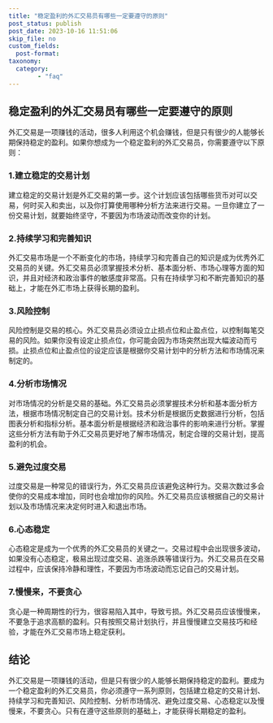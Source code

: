 ```yaml
---
title: "稳定盈利的外汇交易员有哪些一定要遵守的原则"
post_status: publish
post_date: 2023-10-16 11:51:06
skip_file: no
custom_fields: 
  post-format: 
taxonomy:
  category:
        - "faq"
---
```


## 稳定盈利的外汇交易员有哪些一定要遵守的原则

外汇交易是一项赚钱的活动，很多人利用这个机会赚钱，但是只有很少的人能够长期保持稳定的盈利。如果你想成为一个稳定盈利的外汇交易员，你需要遵守以下原则：

### 1.建立稳定的交易计划

建立稳定的交易计划是外汇交易的第一步。这个计划应该包括哪些货币对可以交易，何时买入和卖出，以及你打算使用哪种分析方法来进行交易。一旦你建立了一份交易计划，就要始终坚守，不要因为市场波动而改变你的计划。

### 2.持续学习和完善知识

外汇交易市场是一个不断变化的市场，持续学习和完善自己的知识是成为优秀外汇交易员的关键。外汇交易员必须掌握技术分析、基本面分析、市场心理等方面的知识，并且对经济和政治事件的敏感度非常高。只有在持续学习和不断完善知识的基础上，才能在外汇市场上获得长期的盈利。

### 3.风险控制

风险控制是交易的核心。外汇交易员必须设立止损点位和止盈点位，以控制每笔交易的风险。如果你没有设定止损点位，你可能会因为市场突然出现大幅波动而亏损。止损点位和止盈点位的设定应该是根据你交易计划中的分析方法和市场情况来制定的。

### 4.分析市场情况

对市场情况的分析是交易的基础。外汇交易员必须掌握技术分析和基本面分析方法，根据市场情况制定自己的交易计划。技术分析是根据历史数据进行分析，包括图表分析和指标分析。基本面分析是根据经济和政治事件的影响来进行分析。掌握这些分析方法有助于外汇交易员更好地了解市场情况，制定合理的交易计划，提高盈利的机会。

### 5.避免过度交易

过度交易是一种常见的错误行为，外汇交易员应该避免这种行为。交易次数过多会使你的交易成本增加，同时也会增加你的风险。外汇交易员应该根据自己的交易计划以及市场情况来决定何时进入和退出市场。

### 6.心态稳定

心态稳定是成为一个优秀的外汇交易员的关键之一。交易过程中会出现很多波动，如果没有心态稳定，极易出现过度交易、追涨杀跌等错误行为。外汇交易员在交易过程中，应该保持冷静和理性，不要因为市场波动而忘记自己的交易计划。

### 7.慢慢来，不要贪心

贪心是一种周期性的行为，很容易陷入其中，导致亏损。外汇交易员应该慢慢来，不要急于追求高额的盈利。只有按照交易计划执行，并且慢慢建立交易技巧和经验，才能在外汇交易市场上稳定获利。

## 结论

外汇交易是一项赚钱的活动，但是只有很少的人能够长期保持稳定的盈利。要成为一个稳定盈利的外汇交易员，你必须遵守一系列原则，包括建立稳定的交易计划、持续学习和完善知识、风险控制、分析市场情况、避免过度交易、心态稳定以及慢慢来，不要贪心。只有在遵守这些原则的基础上，才能获得长期稳定的盈利。
